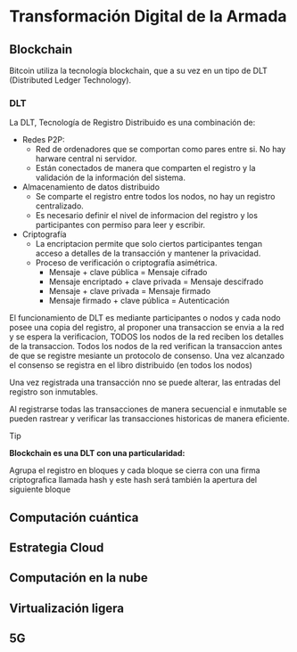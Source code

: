 # Transformación Digital de la Armada

## Blockchain
Bitcoin utiliza la tecnología blockchain, que a su vez en un tipo de DLT (Distributed Ledger Technology).

### DLT
La DLT, Tecnología de Registro Distribuido es una combinación de:
+ Redes P2P:
  + Red de ordenadores que se comportan como pares entre si. No hay harware central ni servidor.
  + Están conectados de manera que comparten el registro y la validación de la información del sistema.
+ Almacenamiento de datos distribuido
  + Se comparte el registro entre todos los nodos, no hay un registro centralizado.
  + Es necesario definir el nivel de informacion del registro y los participantes con permiso para leer y escribir.
+ Criptografía
  + La encriptacion permite que solo ciertos participantes tengan acceso a detalles de la transacción y mantener la privacidad.
  + Proceso de verificación o criptografía asimétrica.
    + Mensaje + clave pública = Mensaje cifrado
    + Mensaje encriptado + clave privada = Mensaje descifrado
    + Mensaje + clave privada = Mensaje firmado
    + Mensaje firmado + clave pública = Autenticación

 El funcionamiento de DLT es mediante participantes o nodos y cada nodo posee una copia del registro, al proponer una transaccion se envia a la red y se espera la verificacion, TODOS los nodos de la red reciben los detalles de la transaccion. Todos los nodos de la red verifican la transaccion antes de que se registre  mesiante un protocolo de consenso. Una vez alcanzado el consenso se registra en el libro distribuido (en todos los nodos)

 Una vez registrada una transacción nno se puede alterar, las entradas del registro son inmutables.

 Al registrarse todas las transacciones de manera secuencial e inmutable se pueden rastrear y verificar las transacciones historicas de manera eficiente.

>[!TIP]
>**Blockchain es una DLT con una particularidad:**
>
>Agrupa el registro en bloques y cada bloque se cierra con una firma criptografica llamada hash y este hash será también la apertura del siguiente bloque


## Computación cuántica

## Estrategia Cloud

## Computación en la nube

## Virtualización ligera

## 5G
